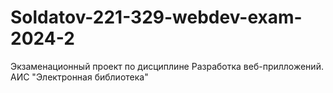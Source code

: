 # Soldatov-221-329-webdev-exam-2024-2
Экзаменационный проект по дисциплине Разработка веб-прилложений. АИС "Электронная библиотека"

